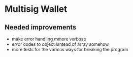 # Multisig Wallet

## Needed improvements

- make error handling mmore verbose
- error codes to object isntead of array somehow
- more tests for the various ways for breaking the program
